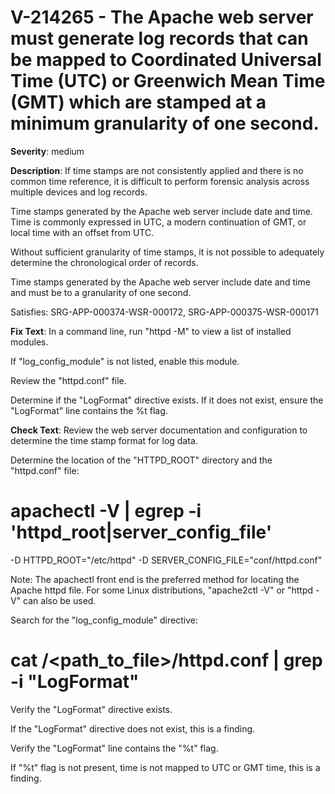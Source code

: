 # V-214265 - The Apache web server must generate log records that can be mapped to Coordinated Universal Time (UTC) or Greenwich Mean Time (GMT) which are stamped at a minimum granularity of one second.

**Severity**: medium

**Description**:
If time stamps are not consistently applied and there is no common time reference, it is difficult to perform forensic analysis across multiple devices and log records.

Time stamps generated by the Apache web server include date and time. Time is commonly expressed in UTC, a modern continuation of GMT, or local time with an offset from UTC.

Without sufficient granularity of time stamps, it is not possible to adequately determine the chronological order of records.

Time stamps generated by the Apache web server include date and time and must be to a granularity of one second.

Satisfies: SRG-APP-000374-WSR-000172, SRG-APP-000375-WSR-000171

**Fix Text**:
In a command line, run "httpd -M" to view a list of installed modules.

If "log_config_module" is not listed, enable this module.

Review the "httpd.conf" file.

Determine if the "LogFormat" directive exists. If it does not exist, ensure the "LogFormat" line contains the %t flag.

**Check Text**:
Review the web server documentation and configuration to determine the time stamp format for log data.

Determine the location of the "HTTPD_ROOT" directory and the "httpd.conf" file:

# apachectl -V | egrep -i 'httpd_root|server_config_file'
-D HTTPD_ROOT="/etc/httpd"
-D SERVER_CONFIG_FILE="conf/httpd.conf"

Note: The apachectl front end is the preferred method for locating the Apache httpd file. For some Linux distributions, "apache2ctl -V" or  "httpd -V" can also be used.  

Search for the "log_config_module" directive:

# cat /<path_to_file>/httpd.conf | grep -i "LogFormat"

Verify the "LogFormat" directive exists.

If the "LogFormat" directive does not exist, this is a finding.

Verify the "LogFormat" line contains the "%t" flag.
 
If "%t" flag is not present, time is not mapped to UTC or GMT time, this is a finding.
